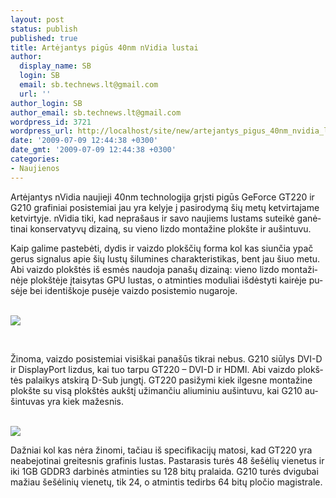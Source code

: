 ```yaml
---
layout: post
status: publish
published: true
title: Artėjantys pigūs 40nm nVidia lustai
author:
  display_name: SB
  login: SB
  email: sb.technews.lt@gmail.com
  url: ''
author_login: SB
author_email: sb.technews.lt@gmail.com
wordpress_id: 3721
wordpress_url: http://localhost/site/new/artejantys_pigus_40nm_nvidia_lustai/
date: '2009-07-09 12:44:38 +0300'
date_gmt: '2009-07-09 12:44:38 +0300'
categories:
- Naujienos
---
```

<p><!--[if gte mso 9]><xml> <w:WordDocument> <w:View>Normal</w:View> <w:Zoom>0</w:Zoom> <w:PunctuationKerning /> <w:ValidateAgainstSchemas /> <w:SaveIfXMLInvalid>false</w:SaveIfXMLInvalid> <w:IgnoreMixedContent>false</w:IgnoreMixedContent> <w:AlwaysShowPlaceholderText>false</w:AlwaysShowPlaceholderText> <w:Compatibility> <w:BreakWrappedTables /> <w:SnapToGridInCell /> <w:WrapTextWithPunct /> <w:UseAsianBreakRules /> <w:DontGrowAutofit /> </w:Compatibility> <w:BrowserLevel>MicrosoftInternetExplorer4</w:BrowserLevel> </w:WordDocument> </xml><![endif]--><!--[if gte mso 9]><xml> <w:LatentStyles DefLockedState="false" LatentStyleCount="156"> </w:LatentStyles> </xml><![endif]--><!--  /* Style Definitions */  p.MsoNormal, li.MsoNormal, div.MsoNormal 	<i>mso-style-parent:""; 	margin:0cm; 	margin-bottom:.0001pt; 	mso-pagination:widow-orphan; 	font-size:12.0pt; 	font-family:"Times New Roman"; 	mso-fareast-font-family:"Times New Roman";</i> @page Section1 	<i>size:612.0pt 792.0pt; 	margin:72.0pt 90.0pt 72.0pt 90.0pt; 	mso-header-margin:35.4pt; 	mso-footer-margin:35.4pt; 	mso-paper-source:0;</i> div.Section1 	<i>page:Section1;</i> --><!--[if gte mso 10]> <mce:style><!   /* Style Definitions */  table.MsoNormalTable 	<i>mso-style-name:"Table Normal"; 	mso-tstyle-rowband-size:0; 	mso-tstyle-colband-size:0; 	mso-style-noshow:yes; 	mso-style-parent:""; 	mso-padding-alt:0cm 5.4pt 0cm 5.4pt; 	mso-para-margin:0cm; 	mso-para-margin-bottom:.0001pt; 	mso-pagination:widow-orphan; 	font-size:10.0pt; 	font-family:"Times New Roman"; 	mso-ansi-language:#0400; 	mso-fareast-language:#0400; 	mso-bidi-language:#0400;</i> --> <!--[endif]--></p>
<p class="MsoNormal"><span lang="LT">Artėjantys nVidia naujieji 40nm technologija grįsti pigūs GeForce GT220 ir G210 grafiniai posistemiai jau yra kelyje į pasirodymą &scaron;ių metų ketvirtajame ketvirtyje. nVidia tiki, kad nepra&scaron;aus ir savo naujiems lustams suteikė ganėtinai konservatyvų dizainą, su vieno lizdo montažine plok&scaron;te ir au&scaron;intuvu. </span></p>
<p class="MsoNormal"><span lang="LT">Kaip galime pastebėti, dydis ir vaizdo plok&scaron;čių forma kol kas siunčia ypač gerus signalus apie &scaron;ių lustų &scaron;ilumines charakteristikas, bent jau &scaron;iuo metu. Abi vaizdo plok&scaron;tės i&scaron; esmės naudoja pana&scaron;ų dizainą: vieno lizdo montažinėje plok&scaron;tėje įtaisytas GPU lustas, o atminties moduliai i&scaron;dėstyti kairėje pusėje bei identi&scaron;koje pusėje vaizdo posistemio nugaroje.</span></p>
<p class="MsoNormal"><span lang="LT"><br /><img src="http://svarke.technews.lt/SB/GT220.jpg" /><br /> </span></p>
<p class="MsoNormal"><span lang="LT"><br /></span></p>
<p class="MsoNormal"><span lang="LT">Žinoma, vaizdo posistemiai visi&scaron;kai pana&scaron;ūs tikrai nebus. G210 siūlys DVI-D ir DisplayPort lizdus, kai tuo tarpu GT220 &ndash; DVI-D ir HDMI. Abi vaizdo plok&scaron;tės palaikys atskirą D-Sub jungtį. GT220 pasižymi kiek ilgesne montažine plok&scaron;te su visą plok&scaron;tės auk&scaron;tį užimančiu aliuminiu au&scaron;intuvu, kai G210 au&scaron;intuvas yra kiek mažesnis. </span></p>
<p class="MsoNormal"><span lang="LT"><br /><img src="http://svarke.technews.lt/SB/G210.jpg" /></p>
<p></span></p>
<p class="MsoNormal"><span lang="LT">Dažniai kol kas nėra žinomi, tačiau i&scaron; specifikacijų matosi, kad GT220 yra neabejotinai greitesnis grafinis lustas. Pastarasis turės 48 &scaron;e&scaron;ėlių vienetus ir iki 1GB GDDR3 darbinės atminties su 128 bitų pralaida. G210 turės dvigubai mažiau &scaron;e&scaron;ėlinių vienetų, tik 24, o atmintis tedirbs 64 bitų pločio magistrale.</span></p>
<p>&nbsp;</p>
